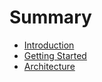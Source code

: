 # Summary

- [Introduction](./intro.md)
- [Getting Started](./getting-started.md)
- [Architecture](./architecture.md)
